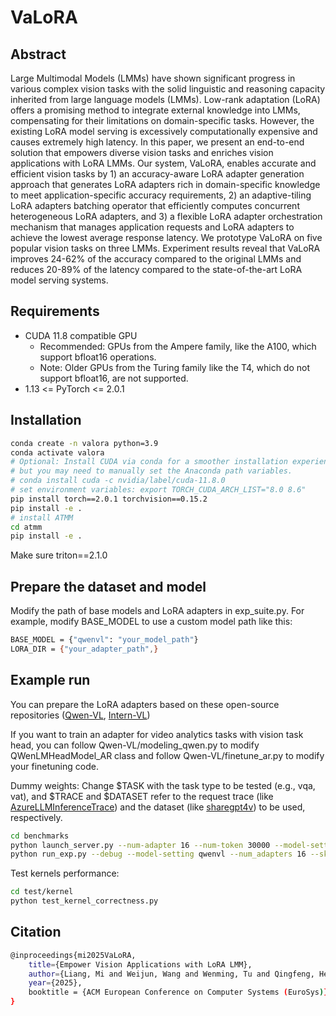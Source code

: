 # VaLoRA

## Abstract
Large Multimodal Models (LMMs) have shown significant progress in various complex vision tasks with the solid linguistic and reasoning capacity inherited from large language models (LMMs).
Low-rank adaptation (LoRA) offers a promising method to integrate external knowledge into LMMs, compensating for their limitations on domain-specific tasks.
However, the existing LoRA model serving is excessively computationally expensive and causes extremely high latency.
In this paper, we present an end-to-end solution that empowers diverse vision tasks and enriches vision applications with LoRA LMMs.
Our system, VaLoRA, enables accurate and efficient vision tasks by 1) an accuracy-aware LoRA adapter generation approach that generates LoRA adapters rich in domain-specific knowledge to meet application-specific accuracy requirements, 2) an adaptive-tiling LoRA adapters batching operator that efficiently computes concurrent heterogeneous LoRA adapters, 
and 3) a flexible LoRA adapter orchestration mechanism that manages application requests and LoRA adapters to achieve the lowest average response latency.
We prototype VaLoRA on five popular vision tasks on three LMMs.
Experiment results reveal that VaLoRA improves 24-62% of the accuracy compared to the original LMMs and reduces 20-89% of the latency compared to the state-of-the-art LoRA model serving systems.

## Requirements
* CUDA 11.8 compatible GPU
  * Recommended: GPUs from the Ampere family, like the A100, which support bfloat16 operations.
  * Note: Older GPUs from the Turing family like the T4, which do not support bfloat16, are not supported.
* 1.13 <= PyTorch <= 2.0.1

## Installation
```bash
conda create -n valora python=3.9
conda activate valora 
# Optional: Install CUDA via conda for a smoother installation experience,
# but you may need to manually set the Anaconda path variables.
# conda install cuda -c nvidia/label/cuda-11.8.0
# set environment variables: export TORCH_CUDA_ARCH_LIST="8.0 8.6"
pip install torch==2.0.1 torchvision==0.15.2
pip install -e .
# install ATMM
cd atmm
pip install -e .
```
Make sure triton==2.1.0

## Prepare the dataset and model
Modify the path of base models and LoRA adapters in exp_suite.py.
For example, modify BASE_MODEL to use a custom model path like this: 
```bash
BASE_MODEL = {"qwenvl": "your_model_path"}
LORA_DIR = {"your_adapter_path",}
```


## Example run

You can prepare the LoRA adapters based on these open-source repositories ([Qwen-VL](https://github.com/QwenLM/Qwen-VL), [Intern-VL](https://github.com/OpenGVLab/InternVL))

If you want to train an adapter for video analytics tasks with vision task head, you can follow Qwen-VL/modeling_qwen.py to modify QWenLMHeadModel_AR class and follow Qwen-VL/finetune_ar.py to modify your finetuning code.

Dummy weights: Change $TASK with the task type to be tested (e.g., vqa, vat), and $TRACE and $DATASET refer to the request trace (like [AzureLLMInferenceTrace](https://github.com/Azure/AzurePublicDataset/blob/master/AzureLLMInferenceDataset2023.md)) and the dataset (like [sharegpt4v](https://huggingface.co/datasets/Lin-Chen/ShareGPT4V/blob/main/sharegpt4v_instruct_gpt4-vision_cap100k.json)) to be used, respectively.
```bash
cd benchmarks
python launch_server.py --num-adapter 16 --num-token 30000 --model-setting qwenvl --scheduler ours
python run_exp.py --debug --model-setting qwenvl --num_adapters 16 --skewness 0.6 --req_rate 2 --task $TASK --trace_file $TRACE --dataset $DATASET
```

Test kernels performance:
```bash
cd test/kernel
python test_kernel_correctness.py
```

## Citation
```bash
@inproceedings{mi2025VaLoRA,
    title={Empower Vision Applications with LoRA LMM}, 
    author={Liang, Mi and Weijun, Wang and Wenming, Tu and Qingfeng, He and Rui, Kong and Xinyu, Fang and Yazhu, Dong and Yikang, Zhang and Yunchun, Li and Meng, Li and Haipeng, Dai and Guihai, Chen and Yunxin, Liu},
    year={2025},
    booktitle = {ACM European Conference on Computer Systems (EuroSys)},
}
```
